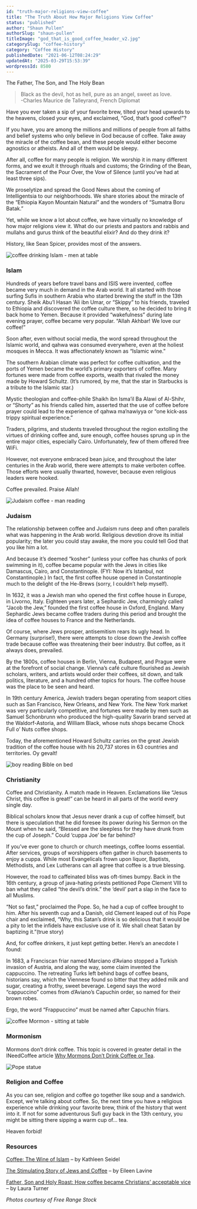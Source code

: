 ```yaml
---
id: "truth-major-religions-view-coffee"
title: "The Truth About How Major Religions View Coffee"
status: "published"
author: "Shaun Pullen"
authorSlug: "shaun-pullen"
titleImage: "god_that_is_good_coffee_header_v2.jpg"
categorySlug: "coffee-history"
category: "Coffee History"
publishedDate: "2021-06-12T08:24:29"
updatedAt: "2025-03-29T15:53:39"
wordpressId: 8580
---
```


The Father, The Son, and The Holy Bean

> Black as the devil, hot as hell, pure as an angel, sweet as love.  
> \-Charles Maurice de Talleyrand, French Diplomat

Have you ever taken a sip of your favorite brew, tilted your head upwards to the heavens, closed your eyes, and exclaimed, “God, that’s good coffee!”?

If you have, you are among the millions and millions of people from all faiths and belief systems who only believe in God because of coffee. Take away the miracle of the coffee bean, and these people would either become agnostics or atheists. And all of them would be sleepy.

After all, coffee for many people is religion. We worship it in many different forms, and we exult it through rituals and customs; the Grinding of the Bean, the Sacrament of the Pour Over, the Vow of Silence (until you’ve had at least three sips).

We proselytize and spread the Good News about the coming of Intelligentsia to our neighborhoods. We share stories about the miracle of the “Ethiopia Kayon Mountain Natural” and the wonders of “Sumatra Boru Batak.”

Yet, while we know a lot about coffee, we have virtually no knowledge of how major religions view it. What do our priests and pastors and rabbis and mullahs and gurus think of the beautiful elixir? And do they drink it?

History, like Sean Spicer, provides most of the answers.

![coffee drinking Islam - men at table](god_that_is_good_coffee_Islam.jpg)

### Islam

Hundreds of years before travel bans and ISIS were invented, coffee became very much in demand in the Arab world. It all started with those surfing Sufis in southern Arabia who started brewing the stuff in the 13th century. Sheik Abu’l Hasan ‘Ali ibn Umar, or “Skippy” to his friends, traveled to Ethiopia and discovered the coffee culture there, so he decided to bring it back home to Yemen. Because it provided “wakefulness” during late evening prayer, coffee became very popular. “Allah Akhbar! We love our coffee!”

Soon after, even without social media, the word spread throughout the Islamic world, and qahwa was consumed everywhere, even at the holiest mosques in Mecca. It was affectionately known as “Islamic wine.”

The southern Arabian climate was perfect for coffee cultivation, and the ports of Yemen became the world’s primary exporters of coffee. Many fortunes were made from coffee exports, wealth that rivaled the money made by Howard Schultz. (It’s rumored, by me, that the star in Starbucks is a tribute to the Islamic star.)

Mystic theologian and coffee-phile Shaikh ibn Isma’il Ba Alawi of Al-Shihr, or “Shorty” as his friends called him, asserted that the use of coffee before prayer could lead to the experience of qahwa ma’nawiyya or “one kick-ass trippy spiritual experience.”

Traders, pilgrims, and students traveled throughout the region extolling the virtues of drinking coffee and, sure enough, coffee houses sprung up in the entire major cities, especially Cairo. Unfortunately, few of them offered free WiFi.

However, not everyone embraced bean juice, and throughout the later centuries in the Arab world, there were attempts to make verboten coffee. Those efforts were usually thwarted, however, because even religious leaders were hooked.

Coffee prevailed. Praise Allah!

![Judaism coffee - man reading ](god_that_is_good_coffee_judaism.jpg)

### Judaism

The relationship between coffee and Judaism runs deep and often parallels what was happening in the Arab world. Religious devotion drove its initial popularity; the later you could stay awake, the more you could tell God that you like him a lot.

And because it’s deemed “kosher” (unless your coffee has chunks of pork swimming in it), coffee became popular with the Jews in cities like Damascus, Cairo, and Constantinople. (FYI: Now it’s Istanbul, not Constantinople.) In fact, the first coffee house opened in Constantinople much to the delight of the He-Brews (sorry, I couldn’t help myself).

In 1632, it was a Jewish man who opened the first coffee house in Europe, in Livorno, Italy. Eighteen years later, a Sephardic Jew, charmingly called “Jacob the Jew,” founded the first coffee house in Oxford, England. Many Sephardic Jews became coffee traders during this period and brought the idea of coffee houses to France and the Netherlands.

Of course, where Jews prosper, antisemitism rears its ugly head. In Germany (surprise!), there were attempts to close down the Jewish coffee trade because coffee was threatening their beer industry. But coffee, as it always does, prevailed.

By the 1800s, coffee houses in Berlin, Vienna, Budapest, and Prague were at the forefront of social change. Vienna’s café culture flourished as Jewish scholars, writers, and artists would order their coffees, sit down, and talk politics, literature, and a hundred other topics for hours. The coffee house was the place to be seen and heard.

In 19th century America, Jewish traders began operating from seaport cities such as San Francisco, New Orleans, and New York. The New York market was very particularly competitive, and fortunes were made by men such as Samuel Schonbrunn who produced the high-quality Savarin brand served at the Waldorf-Astoria, and William Black, whose nuts shops became Chock Full o’ Nuts coffee shops.

Today, the aforementioned Howard Schultz carries on the great Jewish tradition of the coffee house with his 20,737 stores in 63 countries and territories. Oy gevalt!

![boy reading Bible on bed](god_that_is_good_coffee_christianity.jpg)

### Christianity

Coffee and Christianity. A match made in Heaven. Exclamations like “Jesus Christ, this coffee is great!” can be heard in all parts of the world every single day.

Biblical scholars know that Jesus never drank a cup of coffee himself, but there is speculation that he did foresee its power during his Sermon on the Mount when he said, “Blessed are the sleepless for they have drunk from the cup of Joseph.” Could ‘cuppa Joe’ be far behind?

If you’ve ever gone to church or church meetings, coffee looms essential. After services, groups of worshippers often gather in church basements to enjoy a cuppa. While most Evangelicals frown upon liquor, Baptists, Methodists, and Lex Lutherans can all agree that coffee is a true blessing.

However, the road to caffeinated bliss was oft-times bumpy. Back in the 16th century, a group of java-hating priests petitioned Pope Clement VIII to ban what they called “the devil’s drink.” the ‘devil’ part a slap in the face to all Muslims.

“Not so fast,” proclaimed the Pope. So, he had a cup of coffee brought to him. After his seventh cup and a Danish, old Clement leaped out of his Pope chair and exclaimed, “Why, this Satan’s drink is so delicious that it would be a pity to let the infidels have exclusive use of it. We shall cheat Satan by baptizing it.”(true story)

And, for coffee drinkers, it just kept getting better. Here’s an anecdote I found:

In 1683, a Franciscan friar named Marciano d’Aviano stopped a Turkish invasion of Austria, and along the way, some claim invented the cappuccino. The retreating Turks left behind bags of coffee beans, historians say, which the Viennese found so bitter that they added milk and sugar, creating a frothy, sweet beverage. Legend says the word “cappuccino” comes from d’Aviano’s Capuchin order, so named for their brown robes.

Ergo, the word “Frappuccino” must be named after Capuchin friars.

![coffee Mormon - sitting at table ](god_that_is_good_coffee_mormonism.jpg)

### Mormonism

Mormons don’t drink coffee. This topic is covered in greater detail in the INeedCoffee article [Why Mormons Don’t Drink Coffee or Tea](http://ineedcoffee.com/why-mormons-dont-drink-coffee-or-tea/).

![Pope statue ](god_that_is_good_coffee_ending.jpg)

### Religion and Coffee

As you can see, religion and coffee go together like soup and a sandwich. Except, we’re talking about coffee. So, the next time you have a religious experience while drinking your favorite brew, think of the history that went into it. If not for some adventurous Sufi guy back in the 13th century, you might be sitting there sipping a warm cup of… tea.

Heaven forbid!

### Resources

[Coffee: The Wine of Islam](https://superluminal.com/cookbook/essay_coffee.html) – by Kathleen Seidel

[The Stimulating Story of Jews and Coffee](https://web.archive.org/web/20210517050038/https://momentmag.com/the-stimulating-story-of-jews-and-coffee/) – by Eileen Lavine

[Father, Son and Holy Roast: How coffee became Christians’ acceptable vice](https://web.archive.org/web/20210927020522/https://www.washingtonpost.com/news/acts-of-faith/wp/2015/04/02/father-son-and-holy-roast-how-coffee-became-christians-acceptable-vice/) – by Laura Turner

*Photos courtesy of Free Range Stock*